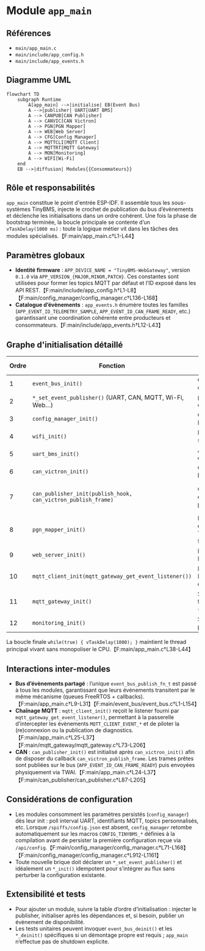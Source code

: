 # Module `app_main`

## Références
- `main/app_main.c`
- `main/include/app_config.h`
- `main/include/app_events.h`

## Diagramme UML
```mermaid
flowchart TD
    subgraph Runtime
        A[app_main] -->|initialise| EB(Event Bus)
        A -->|publisher| UART[UART BMS]
        A --> CANPUB[CAN Publisher]
        A --> CANVIC[CAN Victron]
        A --> PGN[PGN Mapper]
        A --> WEB[Web Server]
        A --> CFG[Config Manager]
        A --> MQTTCLI[MQTT Client]
        A --> MQTTRT[MQTT Gateway]
        A --> MON[Monitoring]
        A --> WIFI[Wi-Fi]
    end
    EB -->|diffusion| Modules{{Consommateurs}}
```

## Rôle et responsabilités
`app_main` constitue le point d'entrée ESP-IDF. Il assemble tous les sous-systèmes TinyBMS, injecte le crochet de publication du bus d’évènements et déclenche les initialisations dans un ordre cohérent. Une fois la phase de bootstrap terminée, la boucle principale se contente d’un `vTaskDelay(1000 ms)` : toute la logique métier vit dans les tâches des modules spécialisés.【F:main/app_main.c†L1-L44】

## Paramètres globaux
- **Identité firmware** : `APP_DEVICE_NAME = "TinyBMS-WebGateway"`, version `0.1.0` via `APP_VERSION_{MAJOR,MINOR,PATCH}`. Ces constantes sont utilisées pour former les topics MQTT par défaut et l’ID exposé dans les API REST.【F:main/include/app_config.h†L1-L8】【F:main/config_manager/config_manager.c†L136-L168】
- **Catalogue d’évènements** : `app_events.h` énumère toutes les familles (`APP_EVENT_ID_TELEMETRY_SAMPLE`, `APP_EVENT_ID_CAN_FRAME_READY`, etc.) garantissant une coordination cohérente entre producteurs et consommateurs.【F:main/include/app_events.h†L12-L43】

## Graphe d'initialisation détaillé
| Ordre | Fonction | Rôle principal | Dépendances requises | Notifications clés |
| --- | --- | --- | --- | --- |
| 1 | `event_bus_init()` | Crée le mutex et la liste d’abonnés | Aucune | — |
| 2 | `*_set_event_publisher()` (UART, CAN, MQTT, Wi-Fi, Web…) | Injecte le `event_bus_publish_fn_t` | Bus initialisé | Tous les modules peuvent publier dès l’init | 
| 3 | `config_manager_init()` | Charge NVS, topics MQTT, intervalle de poll | Bus prêt (pour notifier) | `APP_EVENT_ID_CONFIG_UPDATED` (si nécessaire) |
| 4 | `wifi_init()` | Démarre la pile station/AP | Config (SSID) | `APP_EVENT_ID_WIFI_*` |
| 5 | `uart_bms_init()` | Active l’UART TinyBMS et la tâche de polling | Config (intervalle) | `APP_EVENT_ID_BMS_LIVE_DATA`, `APP_EVENT_ID_UART_FRAME_*` |
| 6 | `can_victron_init()` | Configure TWAI + keepalive Victron | — | `APP_EVENT_ID_CAN_FRAME_{RAW,DECODED}` |
| 7 | `can_publisher_init(publish_hook, can_victron_publish_frame)` | Convertit la télémétrie en PGN Victron et publie sur CAN | UART (données), CAN Victron (TX) | `APP_EVENT_ID_CAN_FRAME_READY` |
| 8 | `pgn_mapper_init()` | Met en cache les dernières données TinyBMS pour usage futur | UART | (aucun évènement émis pour l’instant) |
| 9 | `web_server_init()` | Monte SPIFFS, expose REST + WebSocket | Config, Monitoring | Diffuse `APP_EVENT_ID_UI_NOTIFICATION`, etc. via bus |
| 10 | `mqtt_client_init(mqtt_gateway_get_event_listener())` | Prépare le client MQTT ESP-IDF avec listener de la passerelle | Wi-Fi (connectivité), Config MQTT | Propagation d’évènements `MQTT_CLIENT_EVENT_*` |
| 11 | `mqtt_gateway_init()` | Souscrit au bus, mappe topics, orchestre (re)connexion MQTT | MQTT client, Wi-Fi, Config | Publie `status`, `metrics`, `can_*` |
| 12 | `monitoring_init()` | S’abonne à `uart_bms` et publie snapshots JSON | UART, Event bus | `APP_EVENT_ID_TELEMETRY_SAMPLE` |

La boucle finale `while(true) { vTaskDelay(1000); }` maintient le thread principal vivant sans monopoliser le CPU.【F:main/app_main.c†L38-L44】

## Interactions inter-modules
- **Bus d’évènements partagé** : l’unique `event_bus_publish_fn_t` est passé à tous les modules, garantissant que leurs évènements transitent par le même mécanisme (queues FreeRTOS + callbacks).【F:main/app_main.c†L9-L31】【F:main/event_bus/event_bus.c†L1-L154】
- **Chaînage MQTT** : `mqtt_client_init()` reçoit le listener fourni par `mqtt_gateway_get_event_listener()`, permettant à la passerelle d’intercepter les évènements `MQTT_CLIENT_EVENT_*` et de piloter la (re)connexion ou la publication de diagnostics.【F:main/app_main.c†L25-L37】【F:main/mqtt_gateway/mqtt_gateway.c†L73-L206】
- **CAN** : `can_publisher_init()` est initialisé après `can_victron_init()` afin de disposer du callback `can_victron_publish_frame`. Les trames prêtes sont publiées sur le bus (`APP_EVENT_ID_CAN_FRAME_READY`) puis envoyées physiquement via TWAI.【F:main/app_main.c†L24-L37】【F:main/can_publisher/can_publisher.c†L87-L205】

## Considérations de configuration
- Les modules consomment les paramètres persistés (`config_manager`) dès leur init : poll interval UART, identifiants MQTT, topics personnalisés, etc. Lorsque `/spiffs/config.json` est absent, `config_manager` retombe automatiquement sur les macros `CONFIG_TINYBMS_*` définies à la compilation avant de persister la première configuration reçue via `/api/config`.【F:main/config_manager/config_manager.c†L71-L168】【F:main/config_manager/config_manager.c†L912-L1161】
- Toute nouvelle brique doit déclarer un `*_set_event_publisher()` et idéalement un `*_init()` idempotent pour s’intégrer au flux sans perturber la configuration existante.

## Extensibilité et tests
- Pour ajouter un module, suivre la table d’ordre d’initialisation : injecter le publisher, initialiser après les dépendances et, si besoin, publier un évènement de disponibilité.
- Les tests unitaires peuvent invoquer `event_bus_deinit()` et les `*_deinit()` spécifiques si un démontage propre est requis ; `app_main` n’effectue pas de shutdown explicite.
